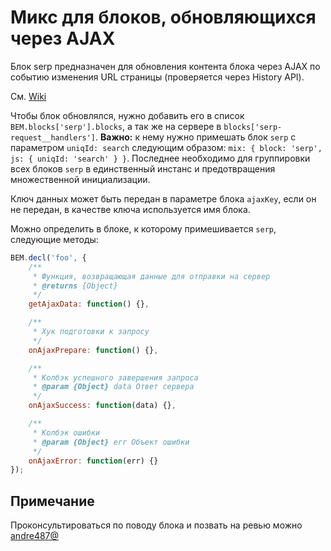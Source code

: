 # Микс для блоков, обновляющихся через AJAX
Блок serp предназначен для обновления контента блока через AJAX
по событию изменения URL страницы (проверяется через History API).

См. [Wiki](https://beta.wiki.yandex-team.ru/search-interfaces/ajax/)

Чтобы блок обновлялся, нужно добавить его в список `BEM.blocks['serp'].blocks`,
а так же на сервере в `blocks['serp-request__handlers']`. **Важно:** к нему нужно примешать блок `serp` с параметром
`uniqId: search` следующим образом: `mix: { block: 'serp', js: { uniqId: 'search' } }`. Последнее необходимо
для группировки всех блоков `serp` в единственный инстанс и предотвращения множественной инициализации.

Ключ данных может быть передан в параметре блока `ajaxKey`, если он не передан, в качестве ключа используется
имя блока.

Можно определить в блоке, к которому примешивается `serp`, следующие методы:
```js
BEM.decl('foo', {
    /**
     * Функция, возвращающая данные для отправки на сервер
     * @returns {Object}
     */
    getAjaxData: function() {},

    /**
     * Хук подготовки к запросу
     */
    onAjaxPrepare: function() {},

    /**
     * Колбэк успешного завершения запроса
     * @param {Object} data Ответ сервера
     */
    onAjaxSuccess: function(data) {},

    /**
     * Колбэк ошибки
     * @param {Object} err Объект ошибки
     */
    onAjaxError: function(err) {}
});
```

## Примечание
Проконсультироваться по поводу блока и позвать на ревью можно [andre487@](http://staff/andre487)
